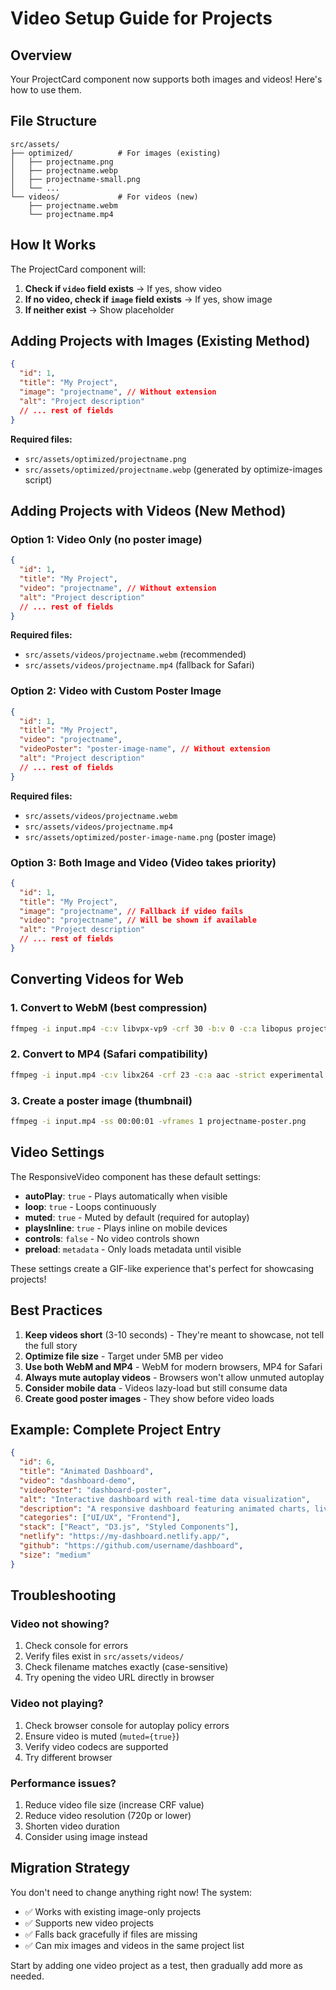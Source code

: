 # Video Setup Guide for Projects

## Overview

Your ProjectCard component now supports both images and videos! Here's how to use them.

## File Structure

```
src/assets/
├── optimized/          # For images (existing)
│   ├── projectname.png
│   ├── projectname.webp
│   ├── projectname-small.png
│   └── ...
└── videos/             # For videos (new)
    ├── projectname.webm
    └── projectname.mp4
```

## How It Works

The ProjectCard component will:

1. **Check if `video` field exists** → If yes, show video
2. **If no video, check if `image` field exists** → If yes, show image
3. **If neither exist** → Show placeholder

## Adding Projects with Images (Existing Method)

```json
{
  "id": 1,
  "title": "My Project",
  "image": "projectname", // Without extension
  "alt": "Project description"
  // ... rest of fields
}
```

**Required files:**

- `src/assets/optimized/projectname.png`
- `src/assets/optimized/projectname.webp` (generated by optimize-images script)

## Adding Projects with Videos (New Method)

### Option 1: Video Only (no poster image)

```json
{
  "id": 1,
  "title": "My Project",
  "video": "projectname", // Without extension
  "alt": "Project description"
  // ... rest of fields
}
```

**Required files:**

- `src/assets/videos/projectname.webm` (recommended)
- `src/assets/videos/projectname.mp4` (fallback for Safari)

### Option 2: Video with Custom Poster Image

```json
{
  "id": 1,
  "title": "My Project",
  "video": "projectname",
  "videoPoster": "poster-image-name", // Without extension
  "alt": "Project description"
  // ... rest of fields
}
```

**Required files:**

- `src/assets/videos/projectname.webm`
- `src/assets/videos/projectname.mp4`
- `src/assets/optimized/poster-image-name.png` (poster image)

### Option 3: Both Image and Video (Video takes priority)

```json
{
  "id": 1,
  "title": "My Project",
  "image": "projectname", // Fallback if video fails
  "video": "projectname", // Will be shown if available
  "alt": "Project description"
  // ... rest of fields
}
```

## Converting Videos for Web

### 1. Convert to WebM (best compression)

```bash
ffmpeg -i input.mp4 -c:v libvpx-vp9 -crf 30 -b:v 0 -c:a libopus projectname.webm
```

### 2. Convert to MP4 (Safari compatibility)

```bash
ffmpeg -i input.mp4 -c:v libx264 -crf 23 -c:a aac -strict experimental projectname.mp4
```

### 3. Create a poster image (thumbnail)

```bash
ffmpeg -i input.mp4 -ss 00:00:01 -vframes 1 projectname-poster.png
```

## Video Settings

The ResponsiveVideo component has these default settings:

- **autoPlay**: `true` - Plays automatically when visible
- **loop**: `true` - Loops continuously
- **muted**: `true` - Muted by default (required for autoplay)
- **playsInline**: `true` - Plays inline on mobile devices
- **controls**: `false` - No video controls shown
- **preload**: `metadata` - Only loads metadata until visible

These settings create a GIF-like experience that's perfect for showcasing projects!

## Best Practices

1. **Keep videos short** (3-10 seconds) - They're meant to showcase, not tell the full story
2. **Optimize file size** - Target under 5MB per video
3. **Use both WebM and MP4** - WebM for modern browsers, MP4 for Safari
4. **Always mute autoplay videos** - Browsers won't allow unmuted autoplay
5. **Consider mobile data** - Videos lazy-load but still consume data
6. **Create good poster images** - They show before video loads

## Example: Complete Project Entry

```json
{
  "id": 6,
  "title": "Animated Dashboard",
  "video": "dashboard-demo",
  "videoPoster": "dashboard-poster",
  "alt": "Interactive dashboard with real-time data visualization",
  "description": "A responsive dashboard featuring animated charts, live data updates, and smooth transitions.",
  "categories": ["UI/UX", "Frontend"],
  "stack": ["React", "D3.js", "Styled Components"],
  "netlify": "https://my-dashboard.netlify.app/",
  "github": "https://github.com/username/dashboard",
  "size": "medium"
}
```

## Troubleshooting

### Video not showing?

1. Check console for errors
2. Verify files exist in `src/assets/videos/`
3. Check filename matches exactly (case-sensitive)
4. Try opening the video URL directly in browser

### Video not playing?

1. Check browser console for autoplay policy errors
2. Ensure video is muted (`muted={true}`)
3. Verify video codecs are supported
4. Try different browser

### Performance issues?

1. Reduce video file size (increase CRF value)
2. Reduce video resolution (720p or lower)
3. Shorten video duration
4. Consider using image instead

## Migration Strategy

You don't need to change anything right now! The system:

- ✅ Works with existing image-only projects
- ✅ Supports new video projects
- ✅ Falls back gracefully if files are missing
- ✅ Can mix images and videos in the same project list

Start by adding one video project as a test, then gradually add more as needed.
